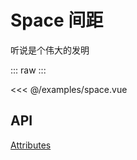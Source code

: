 # Space 间距
听说是个伟大的发明
<script setup>
import Space from '@/examples/space.vue'
</script>

::: raw
<Space />
:::

<<< @/examples/space.vue

## API

[Attributes](https://element-plus.org/zh-CN/component/space.html#attributes)